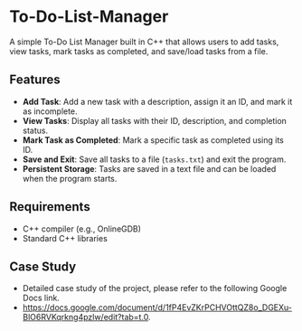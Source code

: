 # To-Do-List-Manager

A simple To-Do List Manager built in C++ that allows users to add tasks, view tasks, mark tasks as completed, and save/load tasks from a file.

## Features
- **Add Task**: Add a new task with a description, assign it an ID, and mark it as incomplete.
- **View Tasks**: Display all tasks with their ID, description, and completion status.
- **Mark Task as Completed**: Mark a specific task as completed using its ID.
- **Save and Exit**: Save all tasks to a file (`tasks.txt`) and exit the program.
- **Persistent Storage**: Tasks are saved in a text file and can be loaded when the program starts.

## Requirements
- C++ compiler (e.g., OnlineGDB)
- Standard C++ libraries

## Case Study 
-  Detailed case study of the project, please refer to the following Google Docs link.
-  https://docs.google.com/document/d/1fP4EvZKrPCHVOttQZ8o_DGEXu-BlO6RVKqrkng4pzlw/edit?tab=t.0.
